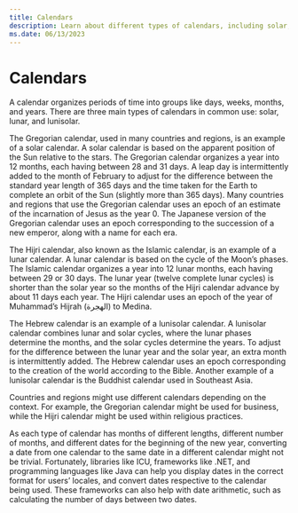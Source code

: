```yaml
---
title: Calendars
description: Learn about different types of calendars, including solar, lunar, and lunisolar.
ms.date: 06/13/2023
---
```


# Calendars

A calendar organizes periods of time into groups like days, weeks, months, and years. There are three main types of calendars in common use: solar, lunar, and lunisolar.

The Gregorian calendar, used in many countries and regions, is an example of a solar calendar. A solar calendar is based on the apparent position of the Sun relative to the stars. The Gregorian calendar organizes a year into 12 months, each having between 28 and 31 days. A leap day is intermittently added to the month of February to adjust for the difference between the standard year length of 365 days and the time taken for the Earth to complete an orbit of the Sun (slightly more than 365 days). Many countries and regions that use the Gregorian calendar uses an epoch of an estimate of the incarnation of Jesus as the year 0. The Japanese version of the Gregorian calendar uses an epoch corresponding to the succession of a new emperor, along with a name for each era. 

The Hijri calendar, also known as the Islamic calendar, is an example of a lunar calendar. A lunar calendar is based on the cycle of the Moon’s phases. The Islamic calendar organizes a year into 12 lunar months, each having between 29 or 30 days. The lunar year (twelve complete lunar cycles) is shorter than the solar year so the months of the Hijri calendar advance by about 11 days each year. The Hijri calendar uses an epoch of the year of Muhammad’s Hijrah (الهجرة) to Medina.

The Hebrew calendar is an example of a lunisolar calendar. A lunisolar calendar combines lunar and solar cycles, where the lunar phases determine the months, and the solar cycles determine the years. To adjust for the difference between the lunar year and the solar year, an extra month is intermittently added. The Hebrew calendar uses an epoch corresponding to the creation of the world according to the Bible. Another example of a lunisolar calendar is the Buddhist calendar used in Southeast Asia.

Countries and regions might use different calendars depending on the context. For example, the Gregorian calendar might be used for business, while the Hijri calendar might be used within religious practices.

As each type of calendar has months of different lengths, different number of months, and different dates for the beginning of the new year, converting a date from one calendar to the same date in a different calendar might not be trivial. Fortunately, libraries like ICU, frameworks like .NET, and programming languages like Java can help you display dates in the correct format for users’ locales, and convert dates respective to the calendar being used. These frameworks can also help with date arithmetic, such as calculating the number of days between two dates.
